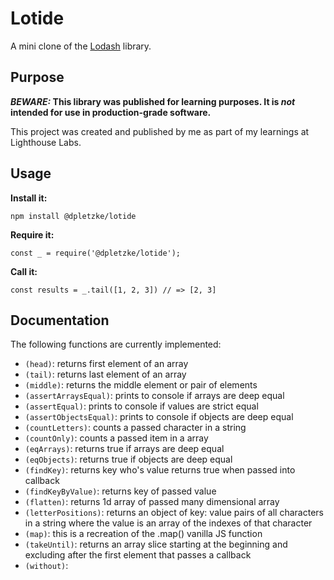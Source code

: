 # Lotide

A mini clone of the [Lodash](https://lodash.com) library.

## Purpose

**_BEWARE:_ This library was published for learning purposes. It is _not_ intended for use in production-grade software.**

This project was created and published by me as part of my learnings at Lighthouse Labs. 

## Usage

**Install it:**

`npm install @dpletzke/lotide`

**Require it:**

`const _ = require('@dpletzke/lotide');`

**Call it:**

`const results = _.tail([1, 2, 3]) // => [2, 3]`

## Documentation

The following functions are currently implemented:
* `(head)`: returns first element of an array
* `(tail)`: returns last element of an array
* `(middle)`: returns the middle element or pair of elements
* `(assertArraysEqual)`: prints to console if arrays are deep equal
* `(assertEqual)`: prints to console if values are strict equal
* `(assertObjectsEqual)`: prints to console if objects are deep equal
* `(countLetters)`: counts a passed character in a string
* `(countOnly)`: counts a passed item in a array
* `(eqArrays)`: returns true if arrays are deep equal
* `(eqObjects)`: returns true if objects are deep equal
* `(findKey)`: returns key who's value returns true when passed into callback
* `(findKeyByValue)`: returns key of passed value
* `(flatten)`: returns 1d array of passed many dimensional array
* `(letterPositions)`: returns an object of key: value pairs of all characters in a string where the value is an array of the indexes of that character  
* `(map)`: this is a recreation of the .map() vanilla JS function
* `(takeUntil)`: returns an array slice starting at the beginning and excluding after the first element that passes a callback 
* `(without)`: 

